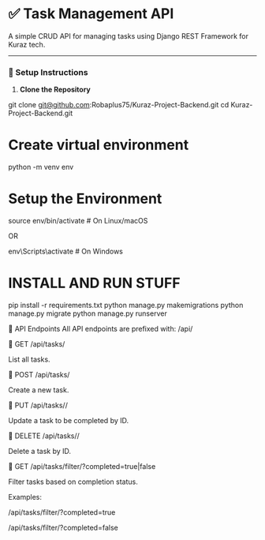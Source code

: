 # ✅ Task Management API

A simple CRUD API for managing tasks using Django REST Framework for Kuraz tech.

---

### 🔧 Setup Instructions

1. **Clone the Repository**

git clone git@github.com:Robaplus75/Kuraz-Project-Backend.git
cd Kuraz-Project-Backend.git

# Create virtual environment
python -m venv env

# Setup the Environment
source env/bin/activate       # On Linux/macOS

OR

env\Scripts\activate          # On Windows

# INSTALL AND RUN STUFF
pip install -r requirements.txt
python manage.py makemigrations
python manage.py migrate
python manage.py runserver

📡 API Endpoints
All API endpoints are prefixed with: /api/

🔹 GET /api/tasks/

List all tasks.

🔹 POST /api/tasks/

Create a new task.

🔹 PUT /api/tasks/<id>/

Update a task to be completed by ID.

🔹 DELETE /api/tasks/<id>/

Delete a task by ID.

🔹 GET /api/tasks/filter/?completed=true|false

Filter tasks based on completion status.

Examples:

/api/tasks/filter/?completed=true

/api/tasks/filter/?completed=false
